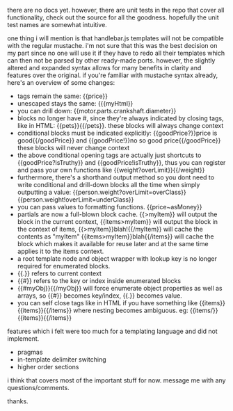 there are no docs yet. however, there are unit tests in the repo that cover all functionality, check out the source for all the goodness. hopefully the unit test names are somewhat intuitive.

one thing i will mention is that handlebar.js templates will not be compatible with the regular mustache. i'm not sure that this was the best decision on my part since no one will use it if they have to redo all their templates which can then not be parsed by other ready-made ports. however, the slightly altered and expanded syntax allows for many benefits in clarity and features over the original. if you're familiar with mustache syntax already, here's an overview of some changes:

- tags remain the same: {{price}}
- unescaped stays the same: {{{myHtml}}
- you can drill down: {{motor.parts.crankshaft.diameter}}
- blocks no longer have #, since they're always indicated by closing tags, like in HTML: {{pets}}{{/pets}}. these blocks will always change context
- conditional blocks must be indicated explicitly: {{goodPrice?}}price is good{{/goodPrice}} and {{goodPrice!}}no so good price{{/goodPrice}} these blocks will never change context
- the above conditional opening tags are actually just shortcuts to {{goodPrice?isTruthy}} and {{goodPrice!isTruthy}}, thus you can register and pass your own functions like {{weight?overLimit}}{{/weight}}
- furthermore, there's a shorthand output method so you dont need to write conditional and drill-down blocks all the time when simply outputting a value: {{person.weight?overLimit=overClass}}{{person.weight!overLimit=underClass}}
- you can pass values to formatting functions. {{price~asMoney}}
- partials are now a full-blown block cache. {{>myItem}} will output the block in the current context, {{items>myItem}} will output the block in the context of items, {{>myItem}}blah!{{/myItem}} will cache the contents as "myItem" {{items>myItem}}blah{{/items}} will cache the block which makes it available for reuse later and at the same time applies it to the items context.
- a root template node and object wrapper with lookup key is no longer required for enumerated blocks.
- {{.}} refers to current context
- {{#}} refers to the key or index inside enumerated blocks
- {{#myObj}}{{/myObj}} will force enumerate object properties as well as arrays, so {{#}} becomes key/index, {{.}} becomes value.
- you can self close tags like in HTML if you have something like {{items}}{{items}}{{/items}} where nesting becomes ambiguous. eg: {{items/}}{{items}}{{/items}}

features which i felt were too much for a templating language and did not implement.
- pragmas
- in-template delimiter switching
- higher order sections

i think that covers most of the important stuff for now. message me with any questions/comments.

thanks.